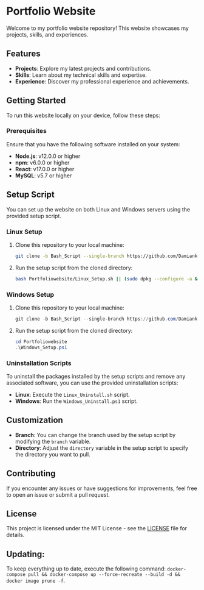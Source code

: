 # Portfolio Website

Welcome to my portfolio website repository! This website showcases my projects, skills, and experiences.

## Features

- **Projects**: Explore my latest projects and contributions.
- **Skills**: Learn about my technical skills and expertise.
- **Experience**: Discover my professional experience and achievements.

## Getting Started

To run this website locally on your device, follow these steps:

### Prerequisites

Ensure that you have the following software installed on your system:

- **Node.js**: v12.0.0 or higher
- **npm**: v6.0.0 or higher
- **React**: v17.0.0 or higher
- **MySQL**: v5.7 or higher

## Setup Script

You can set up the website on both Linux and Windows servers using the provided setup script.

### Linux Setup

1. Clone this repository to your local machine:

    ```bash
    git clone -b Bash_Script --single-branch https://github.com/Damianko135/Portfoliowebsite.git || echo "Failed to clone repository"
    ```

2. Run the setup script from the cloned directory:

    ```bash
    bash Portfoliowebsite/Linux_Setup.sh || (sudo dpkg --configure -a && bash Portfoliowebsite/Linux_Setup.sh)
    ```

### Windows Setup

1. Clone this repository to your local machine:

    ```powershell
    git clone -b Bash_Script --single-branch https://github.com/Damianko135/Portfoliowebsite.git || echo "Failed to clone repository"
    ```

2. Run the setup script from the cloned directory:

    ```powershell
    cd Portfoliowebsite
    .\Windows_Setup.ps1
    ```


### Uninstallation Scripts

To uninstall the packages installed by the setup scripts and remove any associated software, you can use the provided uninstallation scripts:

- **Linux**: Execute the `Linux_Uninstall.sh` script.
- **Windows**: Run the `Windows_Uninstall.ps1` script.

## Customization

- **Branch**: You can change the branch used by the setup script by modifying the `branch` variable.
- **Directory**: Adjust the `directory` variable in the setup script to specify the directory you want to pull.

## Contributing

If you encounter any issues or have suggestions for improvements, feel free to open an issue or submit a pull request.

## License

This project is licensed under the MIT License - see the [LICENSE](LICENSE) file for details.


## Updating:

To keep everything up to date, execute the following command: `docker-compose pull && docker-compose up --force-recreate --build -d && docker image prune -f`.
